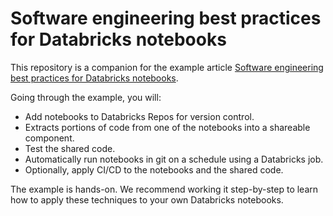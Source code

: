 # Software engineering best practices for Databricks notebooks

This repository is a companion for the example article [Software engineering best practices for Databricks notebooks](https://docs.databricks.com/notebooks/best-practices.html).

Going through the example, you will:

* Add notebooks to Databricks Repos for version control.
* Extracts portions of code from one of the notebooks into a shareable component.
* Test the shared code.
* Automatically run notebooks in git on a schedule using a Databricks job.
* Optionally, apply CI/CD to the notebooks and the shared code.

The example is hands-on. We recommend working it step-by-step to learn how to apply these techniques to your own Databricks notebooks.
